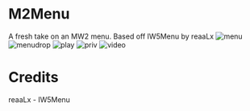 # M2Menu
A fresh take on an MW2 menu. Based off IW5Menu by reaaLx
![menu](https://i.imgur.com/2Gg3yz7.jpg)
![menudrop](https://i.imgur.com/UIJnK0f.jpg)
![play](https://i.imgur.com/tQBgJvK.jpg)
![priv](https://i.imgur.com/EE98nEo.jpg)
![video](https://i.imgur.com/PehO22Q.jpg)

# Credits
reaaLx - IW5Menu
